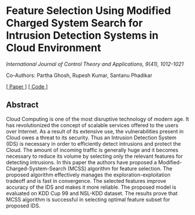 # Feature Selection Using Modified Charged System Search for Intrusion Detection Systems in Cloud Environment

*International Journal of Control Theory and Applications, 9(41), 1012-1021*

Co-Authors: Partha Ghosh, Rupesh Kumar, Santanu Phadikar

[[ Paper ]]({{site.baseurl}}/public/papers/IDS-CSS-FS.pdf)  [[ Code ]](https://github.com/shakti365/IDS-CSS-FS)

## Abstract

Cloud Computing is one of the most disruptive technology of modern age. It has revolutionized the concept of scalable services offered to the users over Internet. As a result of its extensive use, the vulnerabilities present in Cloud owes a threat to its security. Thus an Intrusion Detection System (IDS) is necessary in order to efficiently detect intrusions and protect the Cloud. The amount of incoming traffic is generally huge and it becomes necessary to reduce its volume by selecting only the relevant features for detecting intrusions. In this paper the authors have proposed a Modified-Charged-System-Search (MCSS) algorithm for feature selection. The proposed algorithm effectively manages the exploration-exploitation tradeoff and is fast in convergence. The selected features improve accuracy of the IDS and makes it more reliable. The proposed model is evaluated on KDD Cup 99 and NSL-KDD dataset. The results prove that MCSS algorithm is successful in selecting optimal feature subset for proposed IDS.